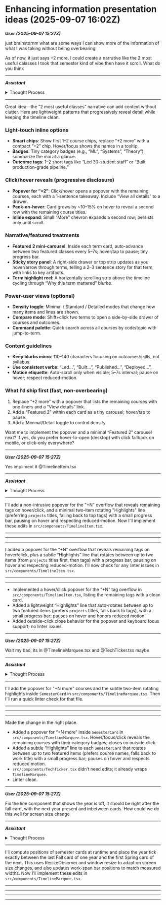 <!-- Generated by SpecStory -->

# Enhancing information presentation ideas (2025-09-07 16:02Z)

_**User (2025-09-07 15:27Z)**_

just brainstornm what are some ways I can show more of the information of what I was taking without being overbearing

As of now, it just says +2 more. I could create a narrative like the 2 most useful calasses I took that semester kind of vibe then have it scroll. What do you think

---

_**Assistant**_

<think><details><summary>Thought Process</summary>**Proposing UX Ideas**

I need to come up with some UX ideas for the user’s brainstorming session. They're not looking for code changes yet, so I should keep my suggestions concise. Since there may be some uncertainties, I’ll ask clarifying questions. They have a Timeline component displaying semesters and courses, and want to show more info without overwhelming users. I could suggest expandable chips, hover tooltips, preview carousels, and more to enhance usability while maintaining an organized layout.
**Refining Course Presentation**

The user suggests a narrative-style presentation featuring "the two most useful classes" from each semester that scrolls. That's a great idea! I could propose a "featured courses" section in each card that auto-scrolls horizontally or has a "hover to pause" function. For content, I should use brief micro-summaries highlighting outcomes while ensuring accessibility and avoiding overwhelming users. I'd also want to address motion sensitivity and provide fallbacks for mobile. I could suggest using patterns in Next/React with Radix UI for interactive elements, keeping code minimal unless necessary.
**Suggesting UI Patterns**

I’m thinking about providing some concrete UI patterns for the user. I could suggest inline "expanders" that display a collapsed list as a group of chips, showing the first two items plus a "+2" chip for expansion via a popover. Hover tooltips for course codes sound useful, too. 

Other ideas include a micro-carousel for "Featured 2" courses, a "Read more" toggle, and a sticky "Context bar" at the top of the timeline. I could also propose "Compare mode" for multi-selecting courses and a "Density slider" for adjusting detail levels. Additionally, badges, an outcome tag row, and spark stats could be helpful, and I'd ensure accessibility with keyboard navigation and a print-friendly option.
**Organizing UI Options**

I need to keep this concise since the user is looking for helpful yet minimal information. The developers want a status update when using tools, but I won't be using any tools here. The instructions mention providing a brief summary at the end, but I'm questioning if it's necessary for this brainstorming context. To adhere to the summary spec, I'll create a clean bullet list grouped into categories. 

I’ll include light-touch inline patterns, on-hover reveals, narrative options, progressive disclosure, and power-user views. I’ll also provide some quick content guidelines.
**Crafting a Narrative Scroller Response**

The user asked for my thoughts on the narrative scroller idea, and I think it's great! I could propose a "Featured two" mini-carousel per term or global "Featured stories" that scroll across the year. I might suggest changing "See +2" to "2 more," showing names on hover or course titles as truncated chips that expand.

I'll propose options like popovers, hover tooltips, a story micro-carousel, and a density toggle. I should also include questions for clarification about device preferences, hover functionality, and emphasis on storytelling versus fast scanning. Finally, I can suggest implementing a popover for the "+2 more" feature.</details></think>

---

Great idea—the “2 most useful classes” narrative can add context without clutter. Here are lightweight patterns that progressively reveal detail while keeping the timeline clean.

### Light-touch inline options
- **Smart chips**: Show first 1–2 course chips, replace “+2 more” with a compact “+2” chip. Hover/focus shows the names in a tooltip.
- **Badges**: Tiny category badges (e.g., “ML”, “Systems”, “Theory”) summarize the mix at a glance.
- **Outcome tags**: 1–2 short tags like “Led 30-student staff” or “Built production-grade pipeline.”

### Click/hover reveals (progressive disclosure)
- **Popover for “+2”**: Click/hover opens a popover with the remaining courses, each with a 1‑sentence takeaway. Include “View all details” to a drawer.
- **Peek-on-hover**: Card grows by ~10–15% on hover to reveal a second row with the remaining course titles.
- **Inline expand**: Small “More” chevron expands a second row; persists only until scroll.

### Narrative/featured treatments
- **Featured 2 mini-carousel**: Inside each term card, auto-advance between two featured classes every 5–7s; hover/tap to pause; tiny progress bar.
- **Sticky story panel**: A right-side drawer or top strip updates as you hover/arrow through terms, telling a 2–3 sentence story for that term, with links to key artifacts.
- **Term highlight reel**: A horizontally scrolling strip above the timeline cycling through “Why this term mattered” blurbs.

### Power-user views (optional)
- **Density toggle**: Minimal / Standard / Detailed modes that change how many items and lines are shown.
- **Compare mode**: Shift+click two terms to open a side-by-side drawer of courses and outcomes.
- **Command palette**: Quick search across all courses by code/topic with jump-to-term.

### Content guidelines
- **Keep blurbs micro**: 110–140 characters focusing on outcomes/skills, not syllabus.
- **Use consistent verbs**: “Led…”, “Built…”, “Published…”, “Deployed…”.
- **Motion etiquette**: Auto-scroll only when visible; 5–7s interval; pause on hover; respect reduced-motion.

### What I’d ship first (fast, non-overbearing)
1) Replace “+2 more” with a popover that lists the remaining courses with one-liners and a “View details” link.  
2) Add a “Featured 2” within each card as a tiny carousel; hover/tap to pause.  
3) Add a Minimal/Detail toggle to control density.

Want me to implement the popover and a minimal “Featured 2” carousel next? If yes, do you prefer hover-to-open (desktop) with click fallback on mobile, or click-only everywhere?

---

_**User (2025-09-07 15:27Z)**_

Yes impliment it @TimelineItem.tsx 

---

_**Assistant**_

<think><details><summary>Thought Process</summary>**Implementing popover feature**

The user would like me to implement a general popover in `TimelineItem.tsx` that shows extra items when "+N" is present, along with an optional mini-carousel for top items with details. However, the `TechnologyItem` doesn’t use `courses`, just tags. So, I plan to adapt by using `projects` for artifacts, but that might not fit well. Instead, I could create a reusable popover to display remaining tags without one-liners since these aren't available. I'll need to keep it minimal and work with the existing data to prevent issues.
**Implementing tag popover and carousel**

I’m going to create a popover for the "+N more tags" that displays all tags while also ensuring it’s accessible with ARIA support. It will show on hover or focus and toggle on click, with mobile interactions limited to clicks. The user wants both the popover and a minimal "Featured 2" carousel in `TimelineItem.tsx`. For tags, I’ll display the first three plus "+N," then show a popover with all tags, even without one-liners. However, for the carousel, I realize we don’t have featured items to show.
**Implementing featured highlights and popover**

I’m considering creating "featuredHighlights" from the first two tags or project titles, which might show one or two project titles. If `projects` are available, I can set up a carousel to rotate through project titles and tags; if not, it just won’t display. I also need to maintain the UI, using framer-motion and local state for the popover’s visibility. I can handle hover events on the desktop and simplify interactions using onMouseEnter and onMouseLeave for the "+N" span, along with focus and blur for accessibility. I’ll ensure the popover is positioned properly near "+N" using CSS.
**Creating minimal "Featured 2" carousel**

I'll implement a minimal "Featured 2" carousel that rotates between up to two content items, prioritizing `projects` and falling back to the first two tags if needed. This will be a small inline element near the title line, perhaps with a progress bar. My plan is to use a `useEffect` to cycle through items every 6000ms and pause on hover with `onMouseEnter` and `onMouseLeave`. I'll respect reduced motion preferences by checking `window.matchMedia`. I’ll also add TypeScript types and create a `TagOverflow` component to manage displayed tags and the "+N" toggle button for the popover.
**Adding carousel and popover functionality**

I’m adding the markup for a popover that displays more tags, triggering on mouse events. There’s also a need for an overlay to close it when clicking outside using a mousedown event listener. For the "Featured 2" section, I’ll set up a state for the feature index and conditionally derive items from projects or tags. I’ll implement an interval to cycle through these items unless motion preferences dictate otherwise. 

Additionally, I want to create a hover effect to pause cycling and add a progress bar beneath the title. I’ll implement mouse and focus events for accessibility and manage state for the popover. Finally, I’ll ensure everything is well-indented and modify the code as per the established guidelines.</details></think>

---

I'll add a non-intrusive popover for the "+N" overflow that reveals remaining tags on hover/click, and a minimal two-item rotating "Highlights" line (preferring `projects` titles, falling back to top tags) with a small progress bar, pausing on hover and respecting reduced-motion. Now I'll implement these edits in `src/components/TimelineItem.tsx`.

---



---



---

I added a popover for the “+N” overflow that reveals remaining tags on hover/click, plus a subtle “Highlights” line that rotates between up to two items (from `projects` titles first, then tags) with a progress bar, pausing on hover and respecting reduced-motion. I'll now check for any linter issues in `src/components/TimelineItem.tsx`.

---



---

- Implemented a hover/click popover for the “+N” tag overflow in `src/components/TimelineItem.tsx`, listing the remaining tags with a clean card.
- Added a lightweight “Highlights” line that auto-rotates between up to two featured items (prefers `projects` titles, falls back to tags), with a small progress bar; pauses on hover and honors reduced motion.
- Added outside-click close behavior for the popover and keyboard focus support; no linter issues.

---

_**User (2025-09-07 15:27Z)**_

Wait my bad, its in @TimelineMarquee.tsx and @TechTicker.tsx maybe

---

_**Assistant**_

<think><details><summary>Thought Process</summary>**Considering UI features for timeline**

I need to implement features like a popover for remaining courses and a mini-carousel in the TimelineMarquee. The timeline currently shows the first two courses with a "+N more" count. My idea is to create a popover that reveals the remaining courses with their names and categories as tags when clicked, although I'm missing one-liners or outcomes. I can also add a mini-carousel rotating between the two featured courses, effectively highlighting them within the semester card.
**Implementing features in SemesterCard**

I need to make some updates in the SemesterCard within the TimelineMarquee. It’s crucial to keep things concise while making code edits, so I’ll use the apply_patch tool and ensure proper indentation is preserved. 

First, I’ll inspect the SemesterCard code, which shows a header with a year label, summary, and a list of up to two courses. If there are more, it displays "+N more." I plan to add local state for popover functionality and wrap the "+N more" in a button for toggling it, along with a content layer.
**Implementing features in SemesterCard**

I’m setting the class to "relative" to allow the popover to position absolutely. I’ll also add a "Highlights" line that rotates between two course names, since I don't have projects available to highlight. If there’s work involved, I might include the work title too. 

Additionally, I’ll incorporate reduced motion detection like before, add a hover state control, and a tiny progress bar. For the popover, I'll implement mouse and click interactions and use outside click detection with useEffect for better accessibility. Imports will remain as they are since they already include necessary components.
**Updating imports and highlights in SemesterCard**

I need to add useEffect and useRef to my imports, which already include useMemo and useState. At the top, I’ll adjust the import statement to add these two. 

The types won’t be affected. I'm thinking of placing the highlights line within the SemesterCard content area, possibly between the courses list and the work block, or even under the summary. I’ll label it as "Highlights: courseName" with a progress bar.

I need to ensure there are no linter errors too. While updating the TechTicker might not be necessary, I plan to produce an apply_patch for TimelineMarquee.tsx while maintaining the correct indentation.
**Planning code modifications for SemesterCard**

I need to create some updates in the SemesterCard component by first adding useEffect and useRef to the imports at the top.

Next, I’ll introduce state variables for hover detection and reduced motion preferences. I’ll use useEffect for the media query related to reduced motion. The feature items will select course names or work titles based on availability, ensuring the array length is greater than zero. Then, I’ll set an interval for updating the feature index and handle mouse events for the wrapper.

For the "+N more" feature, I’ll replace it with a popover button that toggles on hover and click, showing additional courses. The code needs to be structured properly for the popover's absolute positioning while ensuring it compiles correctly. Lastly, I’ll look into a "density toggle" for TechTicker and ensure color token consistency throughout.</details></think>

---

I'll add the popover for "+N more" courses and the subtle two-item rotating highlights inside `SemesterCard` in `src/components/TimelineMarquee.tsx`. Then I'll run a quick linter check for that file.

---



---



---

Made the change in the right place.

- Added a popover for “+N more” inside `SemesterCard` in `src/components/TimelineMarquee.tsx`. Hover/focus/click reveals the remaining courses with their category badges; closes on outside click.
- Added a subtle “Highlights” line to each `SemesterCard` that rotates between up to two featured items (prefers course names, falls back to work title) with a small progress bar; pauses on hover and respects reduced motion.
- `src/components/TechTicker.tsx` didn’t need edits; it already wraps `TimelineMarquee`.
- Linter clean.

---

_**User (2025-09-07 15:27Z)**_

Fix the line component that shows the year is off, it should be right after the fall card, with the next year present and inbetween cards. How could we do this well for screen size change 

---

_**Assistant**_

<think><details><summary>Thought Process</summary>**Fixing timeline components**

I need to address the "line component that shows the year" in TimelineMarquee. The previous code calculates year boundaries based on constants, but the user wants it positioned right after the fall card, allowing space for the next year. This issue arises from the Marquee container and card widths not aligning properly. I’ll compute the card width dynamically based on CSS measures, ensure it adapts to screen size changes, and use refs for accurate layout measurements.
**Addressing layout adjustments**

I’m noticing that the CSS specifies a minimum width of 280px and a maximum width of 320px, along with a gap of 24px. This could mean that using hard-coded values for width might lead to inconsistencies. The gap of 6 rem translates to 24px, and a constant gap of 30px isn't aligning. I need to render the row of cards and measure their positions to accurately compute boundaries based on the last card's position and the next card's edge, then adjust for responsive sizes with a ResizeObserver.
**Aligning marquee functionality**

The Marquee component duplicates content for a smooth scroll over variable widths, but I realize we're not measuring while it scrolls. The use of react-fast-marquee helps with this continuous scroll. Since we place the lines in the same container as the cards, scrolling translates the entire track. I should add a ref to the container for the card list and query the child wrappers with the data-index attribute to accurately compute boundary positions. This way, I can ensure alignment.
**Updating marquee functionality**

I need to make some updates to the code. In the 'marquee' variant return section, I'll create a reference, `const laneRef = useRef<HTMLDivElement>(null);`, to assign to the div wrapping the cards. Next, I’ll compute `cardRects` using a layout effect or effect for measuring positions relative to the parent. For each child wrapper, I’ll get `offsetLeft` and `offsetWidth`, then calculate boundaries and store them in state. I'll also add a ResizeObserver to adjust for resizing and compute total width based on the last child's edge instead of constants.
**Implementing marquee updates**

I need to create a helper function, `computeLayout()`, to get the necessary nodes without relying on CARD_WIDTH and GAP. The absolute width of the overlay will be set to totalWidth. For work span bars, I’ll switch from constant widths to measured positions for card edges. I’ll create refs and state using `useRef` and `useState`. The code will track layout updates with a `ResizeObserver`, ensuring measurements only come from the first sequence since react-fast-marquee duplicates content. I'll handle state updates for card positions and boundaries and ensure everything compiles properly in TypeScript.</details></think>

---

I'll compute positions of semester cards at runtime and place the year tick exactly between the last Fall card of one year and the first Spring card of the next. This uses ResizeObserver and window resize to adapt on screen size changes, and also updates work-span bar positions to match measured widths. Now I'll implement these edits in `src/components/TimelineMarquee.tsx`.

---



---



---



---


